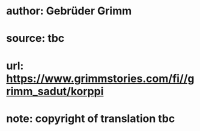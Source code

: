 # author: Gebrüder Grimm
# source: tbc
# url: https://www.grimmstories.com/fi//grimm_sadut/korppi
# note: copyright of translation tbc


